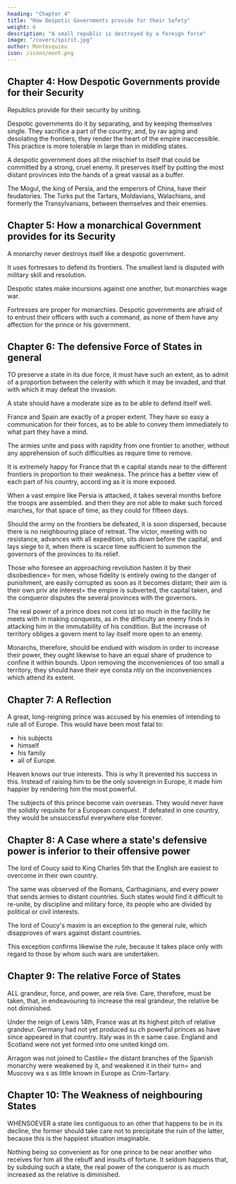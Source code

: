 ```yaml
---
heading: "Chapter 4"
title: "How Despotic Governments provide for their Safety"
weight: 6
description: "A small republic is destroyed by a foreign force"
image: "/covers/spirit.jpg"
author: Montesquieu
icon: /icons/mont.png
---
```




## Chapter 4: How Despotic Governments provide for their Security

Republics provide for their security by uniting. 

Despotic governments do it by separating, and by keeping themselves single. They sacrifice a part of the country; and, by rav aging and desolating the frontiers, they render the heart of the empire inaccessible. This practice is more tolerable in large than in middling states.

A despotic government does all the mischief to itself that could be committed by a strong, cruel enemy. It preserves itself by putting the most distant provinces into the hands of a great vassal as a buffer. 

The Mogul, the king of Persia, and the emperors of China, have their feudatories. The Turks put the Tartars, Moldavians, Walachians, and formerly the Transylvanians, between themselves and their enemies.


## Chapter 5: How a monarchical Government provides for its Security

A monarchy never destroys itself like a despotic government. 

It uses fortresses to defend its frontiers. The smallest land is disputed with military skill and resolution. 

Despotic states make incursions against one another, but monarchies wage war.

Fortresses are proper for monarchies. Despotic governments are afraid of to entrust their officers with such a command, as none of them have any affection for the prince or his government.


## Chapter 6: The defensive Force of States in general

TO preserve a state in its due force, it must have such an extent, as to admit of a proportion between the celerity with which it may be invaded, and that with which it may defeat the invasion. 

A state should have a moderate size as to be able to defend itself well. <!-- As an invader may appear on every side, it is requisite that the states should be able to make, on every side, its defence; consequently it should be of a moderate extent, proportioned to the degree of velocity that natur e has given to man, to enable him to move from one place to another. -->

France and Spain are exactly of a proper extent. They have so easy a communication for their forces, as to be able to convey them immediately to what part they have a mind.

The armies unite and pass with rapidity from one frontier to another, without any apprehension of such difficulties as require time to remove.

It is extremely happy for France that th e capital stands near to the different frontiers in proportion to their weakness. The prince has a better view of each part of his country, accord ing as it is more exposed.

When a vast empire like Persia is attacked, it takes several months before the troops are assembled. and then they are not able to make such forced marches, for that space of time, as they could for fifteen days. 

Should the army on the frontiers be  defeated, it is soon dispersed, because there is no neighbouring place of retreat. The victor, meeting with no resistance, advances with all expedition, sits down before the capital, and lays siege to it, when there is scarce time sufficient to summon the governors of the provinces to its relief. 

Those who foresee an approaching revolution hasten it by their disobedience=  for men, whose fidelity is entirely owing to the danger of punishment, are  easily corrupted as soon as it becomes distant; their aim is their own priv ate interest= the empire is subverted, the capital taken, and the conqueror disputes the several provinces with the governors.

The real power of a prince does not cons ist so much in the facility he meets with in making conquests, as in the difficulty an enemy finds in attacking him in the immutability of his condition. But the increase of territory obliges a govern ment to lay itself more open to an enemy.

Monarchs, therefore, should be endued with wisdom in order to increase their power, they ought likewise to have an equal share of prudence to confine it within bounds. Upon removing the inconveniences of too small a territory, they should have their eye consta ntly on the inconveniences which attend its extent.


## Chapter 7: A Reflection

A great, long-reigning prince was accused by his enemies of intending to rule all of Europe. This would have been most fatal to:
- his subjects
- himself
- his family
- all of Europe. 

Heaven knows our true interests. This is why It prevented his success in this. Instead of raising him to be the only sovereign in Europe, it made him happier by rendering him the most powerful.

The subjects of this prince become vain overseas. They would never have the solidity requisite for a European conquest. If defeated in one country, they would be unsuccessful everywhere else forever.

<!-- , who, in tra velling abroad, are never affected but with what they have left at home; wh o, on quitting their own habitations, look upon glory as their chief object , and, in distant countries, as an obstacle to their return; who disgust yo u even by their good qualities, because they are tainted with so much vanity; who are capable of supporting wounds, perils, and fatigues, but not of foregoing their pleasures; who are supremely fond of gaiety, and comfort the mselves for the loss of a battle by a song upon the general;  -->


## Chapter 8: A Case where a state's defensive power is inferior to their offensive power

The lord of Coucy said to King Charles 5th that the English are easiest to overcome in their own country. 

The same was observed of the Romans, Carthaginians, and every power that sends armies to distant countries.  Such states would find it difficult to re-unite, by discipline and military force, its people who are divided by political or civil interests. 

<!-- The state finds itself weakened by the disorder that st ill continues, and more so by the remedy. -->

The lord of Coucy's maxim is an exception to the general rule, which disapproves of wars against distant countries. 

This exception confirms likewise the rule, because it takes place only with regard to those by whom such wars are undertaken.


## Chapter 9: The relative Force of States

ALL grandeur, force, and power, are rela tive. Care, therefore, must be taken, that, in endeavouring to increase the real grandeur, the relative be not diminished.

Under the reign of Lewis 14th, France was at its highest pitch of relative grandeur. Germany had not yet produced su ch powerful princes as have since appeared in that country. Italy was in th e same case. England and Scotland were not yet formed into one united kingd om. 

Arragon was not joined to Castile= the distant branches of the Spanish  monarchy were weakened by it, and weakened it in their turn= and Muscovy wa s as little known in Europe as Crim-Tartary.



## Chapter 10: The Weakness of neighbouring States

WHENSOEVER a state lies contiguous to an other that happens to be in its decline, the former should take care not to precipitate the ruin of the latter, because this is the happiest situation imaginable. 

Nothing being so convenient as for one prince to be near another who receives for him all the rebuff and insults of fortune. It seldom happens that, by subduing such a state, the real power of  the conqueror is as much increased as the relative is diminished.
